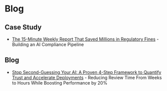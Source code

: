 # Blog

## Case Study
- [The 15-Minute Weekly Report That Saved Millions in Regulatory Fines](blog/compliance-pipeline-blog-markdown.md) - Building an AI Compliance Pipeline

## Blog
- [Stop Second-Guessing Your AI: A Proven 4-Step Framework to Quantify Trust and Accelerate Deployments](blog/llm-eval-blog.md) - Reducing Review Time From Weeks to Hours While Boosting Performance by 20%
